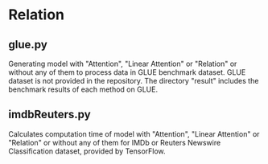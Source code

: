 # Relation

## glue.py
Generating model with "Attention", "Linear Attention" or "Relation" or without any of them to process data in GLUE benchmark dataset. GLUE dataset is not provided in the repository.
The directory "result" includes the benchmark results of each method on GLUE.

## imdbReuters.py
Calculates computation time of model with "Attention", "Linear Attention" or "Relation" or without any of them for IMDb or Reuters Newswire Classification dataset, provided by TensorFlow.
